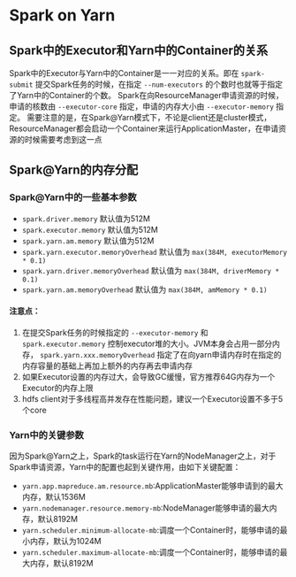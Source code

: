 # Spark on Yarn
## Spark中的Executor和Yarn中的Container的关系
Spark中的Executor与Yarn中的Container是一一对应的关系。即在 `spark-submit` 提交Spark任务的时候，在指定 `--num-executors` 的个数时也就等于指定了Yarn中的Container的个数。
Spark在向ResourceManager申请资源的时候，申请的核数由 `--executor-core` 指定，申请的内存大小由 `--executor-memory` 指定。
需要注意的是，在Spark@Yarn模式下，不论是client还是cluster模式，ResourceManager都会启动一个Container来运行ApplicationMaster，在申请资源的时候需要考虑到这一点
## Spark@Yarn的内存分配
### Spark@Yarn中的一些基本参数
* `spark.driver.memory` 默认值为512M
* `spark.executor.memory` 默认值为512M
* `spark.yarn.am.memory` 默认值为512M
* `spark.yarn.executor.memoryOverhead` 默认值为 `max(384M, executorMemory * 0.1)`
* `spark.yarn.driver.memoryOverhead` 默认值为 `max(384M, driverMemory * 0.1)`
* `spark.yarn.am.memoryOverhead` 默认值为 `max(384M, amMemory * 0.1)`
#### 注意点：
1. 在提交Spark任务的时候指定的 `--executor-memory` 和 `spark.executor.memory` 控制executor堆的大小。JVM本身会占用一部分内存， `spark.yarn.xxx.memoryOverhead` 指定了在向yarn申请内存时在指定的内存容量的基础上再加上额外的内存再去申请内存
2. 如果Executor设置的内存过大，会导致GC缓慢，官方推荐64G内存为一个Executor的内存上限
3. hdfs client对于多线程高并发存在性能问题，建议一个Executor设置不多于5个core
### Yarn中的关键参数
因为Spark@Yarn之上，Spark的task运行在Yarn的NodeManager之上，对于Spark申请资源，Yarn中的配置也起到关键作用，由如下关键配置：
* `yarn.app.mapreduce.am.resource.mb`:ApplicationMaster能够申请到的最大内存，默认1536M
* `yarn.nodemanager.resource.memory-mb`:NodeManager能够申请的最大内存，默认8192M
* `yarn.scheduler.minimum-allocate-mb`:调度一个Container时，能够申请的最小内存，默认为1024M
* `yarn.scheduler.maximum-allocate-mb`:调度一个Container时，能够申请的最大内存，默认8192M
### 
